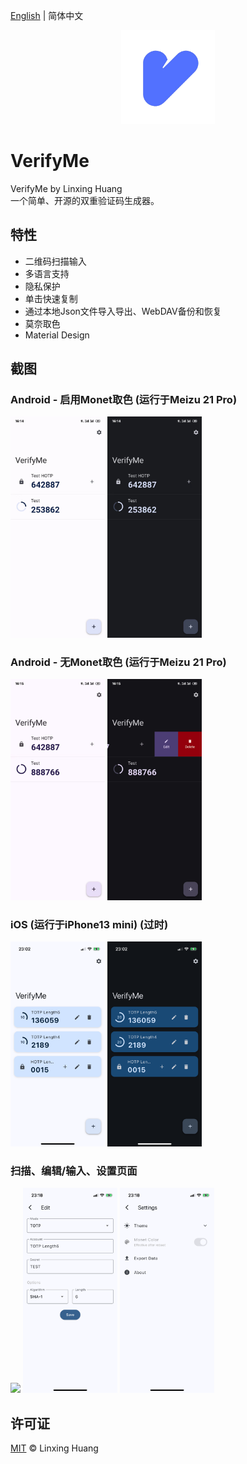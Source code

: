 [English](README.md) | 简体中文
<p align="center">
    <a href="https://github.com/ClaretWheel1481/VerifyMe">
        <img src="./public/Logo.png" height="150"/>
    </a>
</p>


# VerifyMe
VerifyMe by Linxing Huang
<br>
一个简单、开源的双重验证码生成器。
<br>

## 特性
- 二维码扫描输入
- 多语言支持
- 隐私保护
- 单击快速复制
- 通过本地Json文件导入导出、WebDAV备份和恢复
- 莫奈取色
- Material Design

## 截图
### Android - 启用Monet取色 (运行于Meizu 21 Pro)
<div class="half">
    <img src="./public/Screenshot_Android_Monet_Light.jpg" width=30%/>
    <img src="./public/Screenshot_Android_Monet_Dark.jpg" width=30%/>
</div>

### Android - 无Monet取色 (运行于Meizu 21 Pro)
<div class="half">
    <img src="./public/Screenshot_Android_Non_Monet_Light.jpg" width=30%/>
    <img src="./public/Screenshot_Android_Non_Monet_Dark.jpg" width=30%/>
</div>

### iOS (运行于iPhone13 mini) (过时)
<div class="half">
    <img src="./public/Screenshot_iOS_Light.PNG" width=30%/>
    <img src="./public/Screenshot_iOS_Dark.PNG" width=30%/>
</div>

### 扫描、编辑/输入、设置页面
<div class="half">
    <img src="./public/Screenshot_Scan.PNG" width=30%/>
    <img src="./public/Screenshot_Edit.PNG" width=30%/>
    <img src="./public/Screenshot_Settings.PNG" width=30%/>
</div>

## 许可证
[MIT](LICENSE) © Linxing Huang